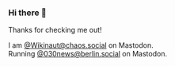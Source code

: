 ### Hi there 👋

Thanks for checking me out!

I am <a rel="me" href="https://chaos.social/@wikinaut">@Wikinaut@chaos.social</a> on Mastodon.  
Running <a rel="me" href="https://berlin.social/@030news">@030news@berlin.social</a> on Mastodon.

<!--
**Wikinaut/Wikinaut** is a ✨ _special_ ✨ repository because its `README.md` (this file) appears on your GitHub profile.

Here are some ideas to get you started:

- 🔭 I’m currently working on ...
- 🌱 I’m currently learning ...
- 👯 I’m looking to collaborate on ...
- 🤔 I’m looking for help with ...
- 💬 Ask me about ...
- 📫 How to reach me: ...
- 😄 Pronouns: ...
- ⚡ Fun fact: ...
-->
